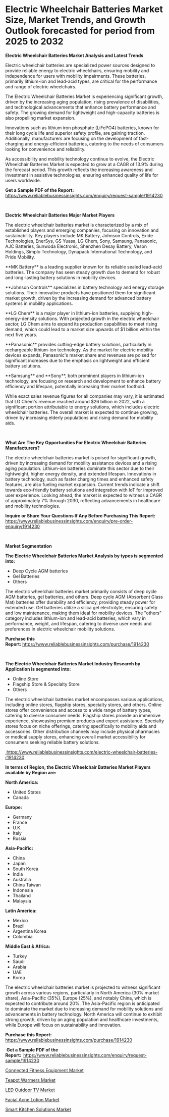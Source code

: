 <p><h1>Electric Wheelchair Batteries Market Size, Market Trends, and Growth Outlook forecasted for period from 2025 to 2032</h1></p><p><strong>Electric Wheelchair Batteries Market Analysis and Latest Trends</strong></p>
<p><p>Electric wheelchair batteries are specialized power sources designed to provide reliable energy to electric wheelchairs, ensuring mobility and independence for users with mobility impairments. These batteries, primarily lithium-ion and lead-acid types, are critical for the performance and range of electric wheelchairs. </p><p>The Electric Wheelchair Batteries Market is experiencing significant growth, driven by the increasing aging population, rising prevalence of disabilities, and technological advancements that enhance battery performance and safety. The growing demand for lightweight and high-capacity batteries is also propelling market expansion. </p><p>Innovations such as lithium iron phosphate (LiFePO4) batteries, known for their long cycle life and superior safety profile, are gaining traction. Additionally, manufacturers are focusing on the development of fast-charging and energy-efficient batteries, catering to the needs of consumers looking for convenience and reliability. </p><p>As accessibility and mobility technology continue to evolve, the Electric Wheelchair Batteries Market is expected to grow at a CAGR of 13.9% during the forecast period. This growth reflects the increasing awareness and investment in assistive technologies, ensuring enhanced quality of life for users worldwide.</p></p>
<p><strong>Get a Sample PDF of the Report:&nbsp;</strong> <a href="https://www.reliablebusinessinsights.com/enquiry/request-sample/1914230?utm_campaign=97&utm_medium=2&utm_source=Github&utm_content=ia&utm_term=05042025&utm_id=electric-wheelchair-batteries">https://www.reliablebusinessinsights.com/enquiry/request-sample/1914230</a></p>
<p>&nbsp;</p>
<p><strong>Electric Wheelchair Batteries Major Market Players</strong></p>
<p><p>The electric wheelchair batteries market is characterized by a mix of established players and emerging companies, focusing on innovation and sustainability. Key players include MK Battery, Johnson Controls, Exide Technologies, EnerSys, GS Yuasa, LG Chem, Sony, Samsung, Panasonic, AJC Batteries, Sunwoda Electronic, Shenzhen Desay Battery, Veson Holdings, Simplo Technology, Dynapack International Technology, and Pride Mobility.</p><p>**MK Battery** is a leading supplier known for its reliable sealed lead-acid batteries. The company has seen steady growth due to demand for robust and long-lasting battery solutions in mobility devices.</p><p>**Johnson Controls** specializes in battery technology and energy storage solutions. Their innovative products have positioned them for significant market growth, driven by the increasing demand for advanced battery systems in mobility applications.</p><p>**LG Chem** is a major player in lithium-ion batteries, supplying high-energy-density solutions. With projected growth in the electric wheelchair sector, LG Chem aims to expand its production capabilities to meet rising demand, which could lead to a market size upwards of $1 billion within the next five years.</p><p>**Panasonic** provides cutting-edge battery solutions, particularly in rechargeable lithium-ion technology. As the market for electric mobility devices expands, Panasonic's market share and revenues are poised for significant increases due to the emphasis on lightweight and efficient battery solutions.</p><p>**Samsung** and **Sony**, both prominent players in lithium-ion technology, are focusing on research and development to enhance battery efficiency and lifespan, potentially increasing their market foothold.</p><p>While exact sales revenue figures for all companies may vary, it is estimated that LG Chem's revenue reached around $26 billion in 2022, with a significant portion attributable to energy solutions, which includes electric wheelchair batteries. The overall market is expected to continue growing, driven by increasing elderly populations and rising demand for mobility aids.</p></p>
<p>&nbsp;</p>
<p><strong>What Are The Key Opportunities For Electric Wheelchair Batteries Manufacturers?</strong></p>
<p><p>The electric wheelchair batteries market is poised for significant growth, driven by increasing demand for mobility assistance devices and a rising aging population. Lithium-ion batteries dominate this sector due to their lightweight, higher energy density, and extended lifespan. Innovations in battery technology, such as faster charging times and enhanced safety features, are also fueling market expansion. Current trends indicate a shift towards eco-friendly battery solutions and integration with IoT for improved user experience. Looking ahead, the market is expected to witness a CAGR of approximately 7% through 2030, reflecting advancements in healthcare and mobility technologies.</p></p>
<p><strong>Inquire or Share Your Questions If Any Before Purchasing This Report:</strong> <a href="https://www.reliablebusinessinsights.com/enquiry/pre-order-enquiry/1914230?utm_campaign=97&utm_medium=2&utm_source=Github&utm_content=ia&utm_term=05042025&utm_id=electric-wheelchair-batteries">https://www.reliablebusinessinsights.com/enquiry/pre-order-enquiry/1914230</a></p>
<p>&nbsp;</p>
<p><strong>Market Segmentation</strong></p>
<p><strong>The Electric Wheelchair Batteries Market Analysis by types is segmented into:</strong></p>
<p><ul><li>Deep Cycle AGM batteries</li><li>Gel Batteries</li><li>Others</li></ul></p>
<p><p>The electric wheelchair batteries market primarily consists of deep cycle AGM batteries, gel batteries, and others. Deep cycle AGM (Absorbent Glass Mat) batteries offer durability and efficiency, providing steady power for extended use. Gel batteries utilize a silica gel electrolyte, ensuring safety and low maintenance, making them ideal for mobility devices. The "others" category includes lithium-ion and lead-acid batteries, which vary in performance, weight, and lifespan, catering to diverse user needs and preferences in electric wheelchair mobility solutions.</p></p>
<p><strong>Purchase this Report:&nbsp;</strong><a href="https://www.reliablebusinessinsights.com/purchase/1914230?utm_campaign=97&utm_medium=2&utm_source=Github&utm_content=ia&utm_term=05042025&utm_id=electric-wheelchair-batteries">https://www.reliablebusinessinsights.com/purchase/1914230</a></p>
<p>&nbsp;</p>
<p><strong>The Electric Wheelchair Batteries Market Industry Research by Application is segmented into:</strong></p>
<p><ul><li>Online Store</li><li>Flagship Store & Specialty Store</li><li>Others</li></ul></p>
<p><p>The electric wheelchair batteries market encompasses various applications, including online stores, flagship stores, specialty stores, and others. Online stores offer convenience and access to a wide range of battery types, catering to diverse consumer needs. Flagship stores provide an immersive experience, showcasing premium products and expert assistance. Specialty stores focus on niche offerings, catering specifically to mobility aids and accessories. Other distribution channels may include physical pharmacies or medical supply stores, enhancing overall market accessibility for consumers seeking reliable battery solutions.</p></p>
<p><a href="https://www.reliablebusinessinsights.com/electric-wheelchair-batteries-r1914230?utm_campaign=97&utm_medium=2&utm_source=Github&utm_content=ia&utm_term=05042025&utm_id=electric-wheelchair-batteries">&nbsp;https://www.reliablebusinessinsights.com/electric-wheelchair-batteries-r1914230</a></p>
<p><strong>In terms of Region, the Electric Wheelchair Batteries Market Players available by Region are:</strong></p>
<p>
    <p> <strong> North America: </strong>
        <ul>
            <li>United States</li>
            <li>Canada</li>
        </ul>
        </p> 
    <p> <strong> Europe: </strong>
        <ul>
            <li>Germany</li>
            <li>France</li>
            <li>U.K.</li>
            <li>Italy</li>
            <li>Russia</li>
        </ul>
        </p> 
    <p> <strong> Asia-Pacific: </strong>
        <ul>
            <li>China</li>
            <li>Japan</li>
            <li>South Korea</li>
            <li>India</li>
            <li>Australia</li>
            <li>China Taiwan</li>
            <li>Indonesia</li>
            <li>Thailand</li>
            <li>Malaysia</li>
        </ul>
        </p> 
    <p> <strong> Latin America: </strong>
        <ul>
            <li>Mexico</li>
            <li>Brazil</li>
            <li>Argentina Korea</li>
            <li>Colombia</li>
        </ul>
        </p> 
    <p> <strong> Middle East & Africa: </strong>
        <ul>
            <li>Turkey</li>
            <li>Saudi</li>
            <li>Arabia</li>
            <li>UAE</li>
            <li>Korea</li>
        </ul>
    </p>
    </p>
<p><p>The electric wheelchair batteries market is projected to witness significant growth across various regions, particularly in North America (30% market share), Asia-Pacific (35%), Europe (25%), and notably China, which is expected to contribute around 20%. The Asia-Pacific region is anticipated to dominate the market due to increasing demand for mobility solutions and advancements in battery technology. North America will continue to exhibit strong growth, driven by an aging population and healthcare investments, while Europe will focus on sustainability and innovation.</p></p>
<p><strong>Purchase this Report: </strong><a href="https://www.reliablebusinessinsights.com/purchase/1914230?utm_campaign=97&utm_medium=2&utm_source=Github&utm_content=ia&utm_term=05042025&utm_id=electric-wheelchair-batteries">https://www.reliablebusinessinsights.com/purchase/1914230</a></p>
<p>&nbsp;<strong>Get a Sample PDF of the Report:&nbsp;&nbsp;</strong><a href="https://www.reliablebusinessinsights.com/enquiry/request-sample/1914230?utm_campaign=97&utm_medium=2&utm_source=Github&utm_content=ia&utm_term=05042025&utm_id=electric-wheelchair-batteries">https://www.reliablebusinessinsights.com/enquiry/request-sample/1914230</a></p>
<p><strong></strong></p>
<p><p><a href="https://github.com/botocniveda/Market-Research-Report-List-1/blob/main/connected-fitness-equipment-market.md?utm_campaign=97&utm_medium=2&utm_source=Github&utm_content=ia&utm_term=05042025&utm_id=electric-wheelchair-batteries">Connected Fitness Equipment Market</a></p><p><a href="https://github.com/taffouasaoka/Market-Research-Report-List-1/blob/main/teapot-warmers-market.md?utm_campaign=97&utm_medium=2&utm_source=Github&utm_content=ia&utm_term=05042025&utm_id=electric-wheelchair-batteries">Teapot Warmers Market</a></p><p><a href="https://github.com/kuciakkukalo/Market-Research-Report-List-1/blob/main/led-outdoor-tv-market.md?utm_campaign=97&utm_medium=2&utm_source=Github&utm_content=ia&utm_term=05042025&utm_id=electric-wheelchair-batteries">LED Outdoor TV Market</a></p><p><a href="https://github.com/danitkeavyx7/Market-Research-Report-List-1/blob/main/facial-acne-lotion-market.md?utm_campaign=97&utm_medium=2&utm_source=Github&utm_content=ia&utm_term=05042025&utm_id=electric-wheelchair-batteries">Facial Acne Lotion Market</a></p><p><a href="https://github.com/cordaysamaya/Market-Research-Report-List-1/blob/main/smart-kitchen-solutions-market.md?utm_campaign=97&utm_medium=2&utm_source=Github&utm_content=ia&utm_term=05042025&utm_id=electric-wheelchair-batteries">Smart Kitchen Solutions Market</a></p></p>